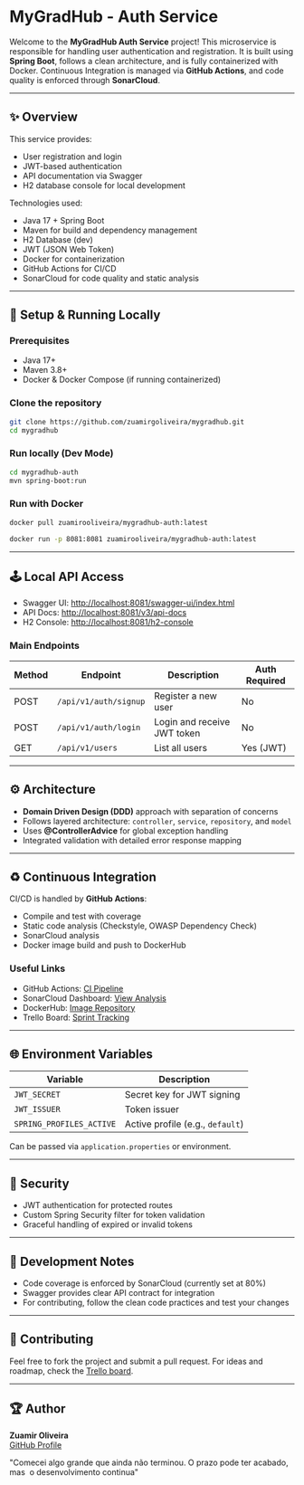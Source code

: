 # MyGradHub - Auth Service

Welcome to the **MyGradHub Auth Service** project! This microservice is responsible for handling user authentication and registration. It is built using **Spring Boot**, follows a clean architecture, and is fully containerized with Docker. Continuous Integration is managed via **GitHub Actions**, and code quality is enforced through **SonarCloud**.

---

## ✨ Overview

This service provides:

- User registration and login
- JWT-based authentication
- API documentation via Swagger
- H2 database console for local development

Technologies used:

- Java 17 + Spring Boot
- Maven for build and dependency management
- H2 Database (dev)
- JWT (JSON Web Token)
- Docker for containerization
- GitHub Actions for CI/CD
- SonarCloud for code quality and static analysis

---

## 🚀 Setup & Running Locally

### Prerequisites

- Java 17+
- Maven 3.8+
- Docker & Docker Compose (if running containerized)

### Clone the repository

```bash
git clone https://github.com/zuamirgoliveira/mygradhub.git
cd mygradhub
```

### Run locally (Dev Mode)

```bash
cd mygradhub-auth
mvn spring-boot:run
```

### Run with Docker

```bash
docker pull zuamirooliveira/mygradhub-auth:latest

docker run -p 8081:8081 zuamirooliveira/mygradhub-auth:latest
```

---

## 🕹️ Local API Access

- Swagger UI: [http://localhost:8081/swagger-ui/index.html](http://localhost:8081/swagger-ui/index.html)
- API Docs: [http://localhost:8081/v3/api-docs](http://localhost:8081/v3/api-docs)
- H2 Console: [http://localhost:8081/h2-console](http://localhost:8081/h2-console)

### Main Endpoints

| Method | Endpoint              | Description                 | Auth Required |
| ------ | --------------------- | --------------------------- | ------------- |
| POST   | `/api/v1/auth/signup` | Register a new user         | No            |
| POST   | `/api/v1/auth/login`  | Login and receive JWT token | No            |
| GET    | `/api/v1/users`       | List all users              | Yes (JWT)     |

---

## ⚙️ Architecture

- **Domain Driven Design (DDD)** approach with separation of concerns
- Follows layered architecture: `controller`, `service`, `repository`, and `model`
- Uses **@ControllerAdvice** for global exception handling
- Integrated validation with detailed error response mapping

---

## ♻️ Continuous Integration

CI/CD is handled by **GitHub Actions**:

- Compile and test with coverage
- Static code analysis (Checkstyle, OWASP Dependency Check)
- SonarCloud analysis
- Docker image build and push to DockerHub

### Useful Links

- GitHub Actions: [CI Pipeline](https://github.com/zuamirgoliveira/mygradhub/actions)
- SonarCloud Dashboard: [View Analysis](https://sonarcloud.io/summary/overall?id=com-mygradhub-mygradhub-auth\&branch=main)
- DockerHub: [Image Repository](https://hub.docker.com/r/zuamirooliveira/mygradhub-auth/tags)
- Trello Board: [Sprint Tracking](https://trello.com/b/fSosNXoX/kanban-my-grad-hub-sprint1)

---

## 🌐 Environment Variables

| Variable                 | Description                      |
| ------------------------ | -------------------------------- |
| `JWT_SECRET`             | Secret key for JWT signing       |
| `JWT_ISSUER`             | Token issuer                     |
| `SPRING_PROFILES_ACTIVE` | Active profile (e.g., `default`) |

Can be passed via `application.properties` or environment.

---

## 🚫 Security

- JWT authentication for protected routes
- Custom Spring Security filter for token validation
- Graceful handling of expired or invalid tokens

---

## 🚧 Development Notes

- Code coverage is enforced by SonarCloud (currently set at 80%)
- Swagger provides clear API contract for integration
- For contributing, follow the clean code practices and test your changes

---

## 🙌 Contributing

Feel free to fork the project and submit a pull request. For ideas and roadmap, check the [Trello board](https://trello.com/b/fSosNXoX/kanban-my-grad-hub-sprint1).

---

## 🏆 Author

**Zuamir Oliveira**\
[GitHub Profile](https://github.com/zuamirgoliveira)

"Comecei algo grande que ainda não terminou. O prazo pode ter acabado, mas  o desenvolvimento continua"

